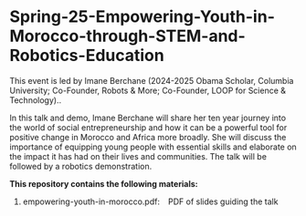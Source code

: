 # Spring-25-Empowering-Youth-in-Morocco-through-STEM-and-Robotics-Education

This event is led by Imane Berchane (2024-2025 Obama Scholar, Columbia University; Co-Founder, Robots & More; Co-Founder, LOOP for Science & Technology).. 

​In this talk and demo, Imane Berchane will share her ten year journey into the world of social entrepreneurship and how it can be a powerful tool for positive change in Morocco and Africa more broadly. She will discuss the importance of equipping young people with essential skills and elaborate on the impact it has had on their lives and communities. The talk will be followed by a robotics demonstration.

**This repository contains the following materials:**
  1. empowering-youth-in-morocco.pdf: &ensp; PDF of slides guiding the talk

